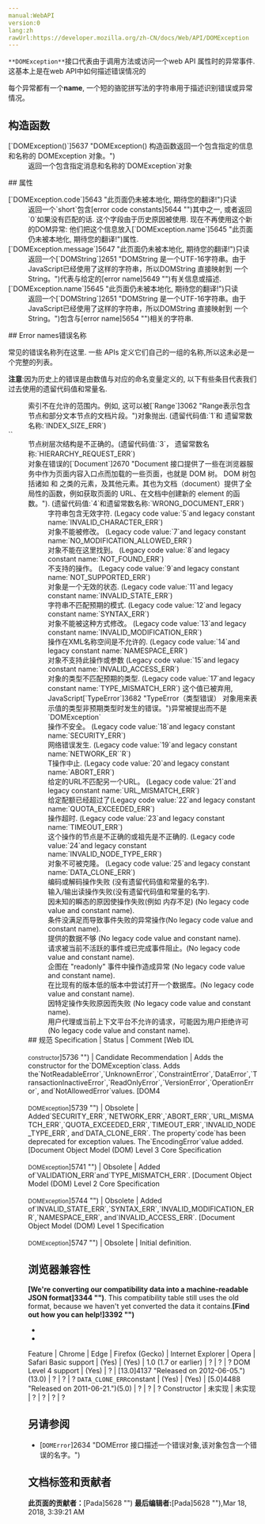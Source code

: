 ```yaml
---
manual:WebAPI
version:0
lang:zh
rawUrl:https://developer.mozilla.org/zh-CN/docs/Web/API/DOMException
---
```






`**DOMException**`接口代表由于调用方法或访问一个web API 属性时的异常事件.这基本上是在web API中如何描述错误情况的



每个异常都有一个**name**, 一个短的骆驼拼写法的字符串用于描述识别错误或异常情况。


## 构造函数<a name="构造函数"></a>
<dl><dt>[`DOMException()`]5637 "DOMException() 构造函数返回一个包含指定的信息和名称的 DOMException 对象。")<i></i></dt><dd>返回一个包含指定消息和名称的`DOMException`对象</dd></dl>
## 属性<a name="属性"></a>
<dl><dt>[`DOMException.code`]5643 "此页面仍未被本地化, 期待您的翻译!")<i></i>只读</dt><dd>返回一个`short`包含[error code constants]5644 "")其中之一, 或者返回`0`如果没有匹配的话. 这个字段由于历史原因被使用. 现在不再使用这个新的DOM异常: 他们把这个信息放入[`DOMException.name`]5645 "此页面仍未被本地化, 期待您的翻译!")属性.</dd><dt>[`DOMException.message`]5647 "此页面仍未被本地化, 期待您的翻译!")只读</dt><dd>返回一个[`DOMString`]2651 "DOMString 是一个UTF-16字符串。由于JavaScript已经使用了这样的字符串，所以DOMString 直接映射到 一个String。")代表与给定的[error name]5649 "")有关信息或描述.</dd><dt>[`DOMException.name`]5645 "此页面仍未被本地化, 期待您的翻译!")只读</dt><dd>返回一个[`DOMString`]2651 "DOMString 是一个UTF-16字符串。由于JavaScript已经使用了这样的字符串，所以DOMString 直接映射到 一个String。")包含与[error name]5654 "")相关的字符串.</dd></dl>
## Error names错误名称<a name="Error_names错误名称"></a>


常见的错误名称列在这里. 一些 APIs 定义它们自己的一组的名称,所以这未必是一个完整的列表。



**注意**:因为历史上的错误是由数值与对应的命名变量定义的, 以下有些条目代表我们过去使用的遗留代码值和常量名.


<dl><dt></dt><dd>索引不在允许的范围内。例如, 这可以被[`Range`]3062 "Range表示包含节点和部分文本节点的文档片段。")对象抛出. (遗留代码值:`1`和 遗留常数名称:`INDEX_SIZE_ERR`)</dd><dt>``</dt><dd>节点树层次结构是不正确的。(遗留代码值:`3`， 遗留常数名称:`HIERARCHY_REQUEST_ERR`)</dd><dt></dt><dd>对象在错误的[`Document`]2670 "Document 接口提供了一些在浏览器服务中作为页面内容入口点而加载的一些页面，也就是 DOM 树。 DOM 树包括诸如 <body> 和 <table> 之类的元素，及其他元素。其也为文档（document）提供了全局性的函数，例如获取页面的 URL、在文档中创建新的 element 的函数。"). (遗留代码值:`4`和遗留常数名称:`WRONG_DOCUMENT_ERR`)</dd><dt></dt><dd>字符串包含无效字符. (Legacy code value:`5`and legacy constant name:`INVALID_CHARACTER_ERR`)</dd><dt></dt><dd>对象不能被修改。 (Legacy code value:`7`and legacy constant name:`NO_MODIFICATION_ALLOWED_ERR`)</dd><dt></dt><dd>对象不能在这里找到。 (Legacy code value:`8`and legacy constant name:`NOT_FOUND_ERR`)</dd><dt></dt><dd>不支持的操作。 (Legacy code value:`9`and legacy constant name:`NOT_SUPPORTED_ERR`)</dd><dt></dt><dd>对象是一个无效的状态. (Legacy code value:`11`and legacy constant name:`INVALID_STATE_ERR`)</dd><dt></dt><dd>字符串不匹配预期的模式. (Legacy code value:`12`and legacy constant name:`SYNTAX_ERR`)</dd><dt></dt><dd>对象不能被这种方式修改。 (Legacy code value:`13`and legacy constant name:`INVALID_MODIFICATION_ERR`)</dd><dt></dt><dd>操作在XML名称空间是不允许的. (Legacy code value:`14`and legacy constant name:`NAMESPACE_ERR`)</dd><dt></dt><dd>对象不支持此操作或参数 (Legacy code value:`15`and legacy constant name:`INVALID_ACCESS_ERR`)</dd><dt><i></i></dt><dd>对象的类型不匹配预期的类型. (Legacy code value:`17`and legacy constant name:`TYPE_MISMATCH_ERR`) 这个值已被弃用, JavaScript[`TypeError`]3682 "TypeError（类型错误） 对象用来表示值的类型非预期类型时发生的错误。")异常被提出而不是`DOMException`</dd><dt><i></i></dt><dd>操作不安全。 (Legacy code value:`18`and legacy constant name:`SECURITY_ERR`)</dd><dt><i></i></dt><dd>网络错误发生. (Legacy code value:`19`and legacy constant name:`NETWORK_ER``R`)</dd><dt><i></i></dt><dd>T操作中止. (Legacy code value:`20`and legacy constant name:`ABORT_ERR`)</dd><dt><i></i></dt><dd>给定的URL不匹配另一个URL。 (Legacy code value:`21`and legacy constant name:`URL_MISMATCH_ERR`)</dd><dt><i></i></dt><dd>给定配额已经超过了(Legacy code value:`22`and legacy constant name:`QUOTA_EXCEEDED_ERR`)</dd><dt><i></i></dt><dd>操作超时. (Legacy code value:`23`and legacy constant name:`TIMEOUT_ERR`)</dd><dt><i></i></dt><dd>这个操作的节点是不正确的或祖先是不正确的. (Legacy code value:`24`and legacy constant name:`INVALID_NODE_TYPE_ERR`)</dd><dt><i></i></dt><dd>对象不可被克隆。 (Legacy code value:`25`and legacy constant name:`DATA_CLONE_ERR`)</dd><dt><i></i></dt><dd>编码或解码操作失败 (没有遗留代码值和常量的名字).</dd><dt><i></i></dt><dd>输入/输出读操作失败(没有遗留代码值和常量的名字).</dd><dt><i></i></dt><dd>因未知的瞬态的原因使操作失败(例如 内存不足) (No legacy code value and constant name).</dd><dt><i></i></dt><dd>条件没满足而导致事件失败的异常操作(No legacy code value and constant name).</dd><dt><i></i></dt><dd>提供的数据不够 (No legacy code value and constant name).</dd><dt><i></i></dt><dd>请求被当前不活跃的事件或已完成事件阻止。(No legacy code value and constant name).</dd><dt><i></i></dt><dd>企图在 &quot;readonly&quot; 事件中操作造成异常 (No legacy code value and constant name).</dd><dt><i></i></dt><dd>在比现有的版本低的版本中尝试打开一个数据库。(No legacy code value and constant name).</dd><dt><i></i></dt><dd>因特定操作失败原因而失败 (No legacy code value and constant name).</dd><dt><i></i></dt><dd>用户代理或当前上下文平台不允许的请求，可能因为用户拒绝许可(No legacy code value and constant name).</dd></dl>
## 规范<a name="规范"></a>
Specification | Status | Comment 
[Web IDL<br></br><small>constructor</small>]5736 "") | Candidate Recommendation | Adds the constructor for the`DOMException`class. Adds the`NotReadableError`,`UnknownError`,`ConstraintError`,`DataError`,`TransactionInactiveError`,`ReadOnlyError`,`VersionError`,`OperationError`, and`NotAllowedError`values. 
[DOM4<br></br><small>DOMException</small>]5739 "") | Obsolete | Added`SECURITY_ERR`,`NETWORK_ERR`,`ABORT_ERR`,`URL_MISMATCH_ERR`,`QUOTA_EXCEEDED_ERR`,`TIMEOUT_ERR`,`INVALID_NODE_TYPE_ERR`, and`DATA_CLONE_ERR`. The property`code`has been deprecated for exception values. The`EncodingError`value added. 
[Document Object Model (DOM) Level 3 Core Specification<br></br><small>DOMException</small>]5741 "") | Obsolete | Added of`VALIDATION_ERR`and`TYPE_MISMATCH_ERR`. 
[Document Object Model (DOM) Level 2 Core Specification<br></br><small>DOMException</small>]5744 "") | Obsolete | Added of`INVALID_STATE_ERR`,`SYNTAX_ERR`,`INVALID_MODIFICATION_ERR`,`NAMESPACE_ERR`, and`INVALID_ACCESS_ERR`. 
[Document Object Model (DOM) Level 1 Specification<br></br><small>DOMException</small>]5747 "") | Obsolete | Initial definition. 


## 浏览器兼容性<a name="浏览器兼容性"></a>


**[We&#39;re converting our compatibility data into a machine-readable JSON format]3344 "")**. This compatibility table still uses the old format, because we haven&#39;t yet converted the data it contains.**[Find out how you can help!]3392 "")**


* 
* 
Feature | Chrome | Edge | Firefox (Gecko) | Internet Explorer | Opera | Safari 
Basic support | (Yes) | (Yes) | 1.0 (1.7 or earlier) | ? | ? | ? 
DOM Level 4 support | (Yes) | ? | [13.0]4137 "Released on 2012-06-05.")(13.0) | ? | ? | ? 
`DATA_CLONE_ERR`constant | (Yes) | (Yes) | [5.0]4488 "Released on 2011-06-21.")(5.0) | ? | ? | ? 
Constructor | 未实现 | 未实现 | ? | ? | ? | ? 




## 另请参阅<a name="另请参阅"></a>

* [`DOMError`]2634 "DOMError 接口描述一个错误对象,该对象包含一个错误的名字。")



## 文档标签和贡献者
**此页面的贡献者：**[Pada]5628 "")
**最后编辑者:**[Pada]5628 ""),<time>Mar 18, 2018, 3:39:21 AM</time>


